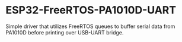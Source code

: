 # ESP32-FreeRTOS-PA1010D-UART
 Simple driver that utilizes FreeRTOS queues to buffer serial data from PA1010D before printing over USB-UART bridge.
